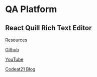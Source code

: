 # QA Platform

## React Quill Rich Text Editor

Resources

[Github](https://github.com/CodeAT21/React-Quill-powerful-rich-text-editor)

[YouTube](https://www.youtube.com/watch?v=uwwYE23dq1M)

[Codeat21 Blog](https://codeat21.com/react-quill-powerful-rich-text-editor/)
